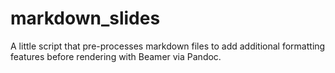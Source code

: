 # markdown_slides
A little script that pre-processes markdown files to add additional formatting features before rendering with Beamer via Pandoc.

